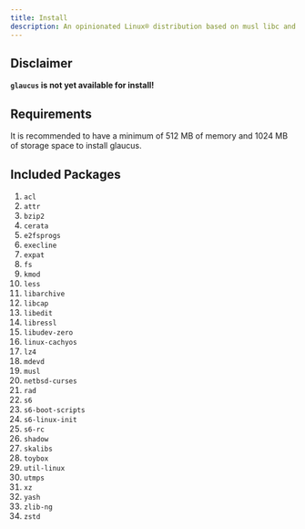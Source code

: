 ```yaml
---
title: Install
description: An opinionated Linux® distribution based on musl libc and toybox
---
```


## Disclaimer
**`glaucus` is not yet available for install!**

## Requirements
It is recommended to have a minimum of 512 MB of memory and 1024 MB of storage
space to install glaucus.

## Included Packages
1. `acl`
2. `attr`
3. `bzip2`
4. `cerata`
5. `e2fsprogs`
6. `execline`
7. `expat`
8. `fs`
9. `kmod`
10. `less`
11. `libarchive`
12. `libcap`
13. `libedit`
14. `libressl`
15. `libudev-zero`
16. `linux-cachyos`
17. `lz4`
18. `mdevd`
19. `musl`
20. `netbsd-curses`
21. `rad`
22. `s6`
23. `s6-boot-scripts`
24. `s6-linux-init`
25. `s6-rc`
26. `shadow`
27. `skalibs`
28. `toybox`
29. `util-linux`
30. `utmps`
31. `xz`
32. `yash`
33. `zlib-ng`
34. `zstd`
